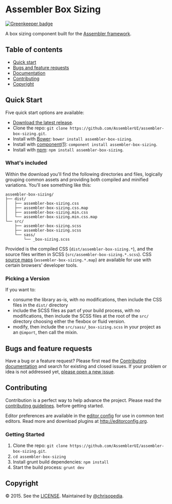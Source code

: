 # Assembler Box Sizing

[![Greenkeeper badge](https://badges.greenkeeper.io/AssemblerUI/assembler-box-sizing.svg)](https://greenkeeper.io/)

A box sizing component built for the [Assembler framework](https://github.com/AssemblerUI/assembler).

## Table of contents

- [Quick start](#quick-start)
- [Bugs and feature requests](#bugs-and-feature-requests)
- [Documentation](#documentation)
- [Contributing](#contributing)
- [Copyright](#copyright)

## Quick Start

Five quick start options are available:

- [Download the latest release](https://github.com/AssemblerUI/assembler-box-sizing/archive/v0.2.2.zip).
- Clone the repo: `git clone https://github.com/AssemblerUI/assembler-box-sizing.git`.
- Install with [Bower](http://bower.io): `bower install assembler-box-sizing`.
- Install with [component(1)](https://github.com/componentjs/component): `component install assembler-box-sizing`.
- Install with [npm](https://www.npmjs.org): `npm install assembler-box-sizing`.

### What's included

Within the download you'll find the following directories and files, logically
grouping common assets and providing both compiled and minified variations.
You'll see something like this:

```
assembler-box-sizing/
├── dist/
│   ├── assembler-box-sizing.css
│   ├── assembler-box-sizing.css.map
│   ├── assembler-box-sizing.min.css
│   └── assembler-box-sizing.min.css.map
└── src/
    ├── assembler-box-sizing.scss
    ├── assembler-box-sizing.scss
    └── sass/
        └── _box-sizing.scss
```

Provided is the compiled CSS (`dist/assembler-box-sizing.*`), and the source files
written in SCSS (`src/assembler-box-sizing.*.scss`). CSS [source maps](https://developers.google.com/chrome-developer-tools/docs/css-preprocessors)
(`assembler-box-sizing.*.map`) are available for use with certain browsers' developer
tools.

### Picking a Version

If you want to:

- consume the library as-is, with no modifications, then include the CSS files
  in the `dist/` directory
- include the SCSS files as part of your build process, with no modifications,
  then include the SCSS files at the root of the `src/` directory choosing
  either the flexbox or fluid version.
- modify, then include the `src/sass/_box-sizing.scss` in your project as an 
  `@import`, then call the mixin.

## Bugs and feature requests

Have a bug or a feature request? Please first read the
[Contributing documentation](https://github.com/AssemblerUI/assembler-box-sizing/blob/master/CONTRIBUTING.md)
and search for existing and closed issues. If your problem or idea is not
addressed yet, [please open a new issue](https://github.com/AssemblerUI/assembler-box-sizing/issues/new).

## Contributing

Contribution is a perfect way to help advance the project.  Please read the
[contributing guidelines](https://github.com/AssemblerUI/assembler-box-sizing/blob/master/CONTRIBUTING.md).
before getting started.

Editor preferences are available in the [editor config](https://github.com/AssemblerUI/assembler-box-sizing/blob/master/.editorconfig)
for use in common text editors. Read more and download plugins at <http://editorconfig.org>.

### Getting Started

1. Clone the repo: `git clone https://github.com/AssemblerUI/assembler-box-sizing.git`.
2. `cd assembler-box-sizing`
4. Install grunt build dependencies: `npm install`
5. Start the build process: `grunt dev`

## Copyright

:copyright: 2015. See the [LICENSE](https://github.com/AssemblerUI/assembler-box-sizing/blob/master/LICENSE.md).
Maintained by [@chrisopedia](https://github.com/chrisopedia).
